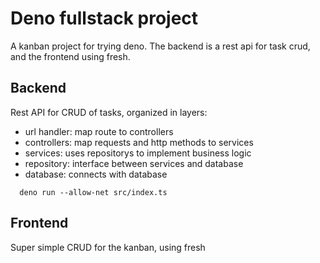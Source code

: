 # Deno fullstack project

A kanban project for trying deno. 
The backend is a rest api for task crud, and the frontend using fresh.

## Backend

Rest API for CRUD of tasks, organized in layers:
- url handler: map route to controllers
- controllers: map requests and http methods to services
- services: uses repositorys to implement business logic
- repository: interface between services and database
- database: connects with database

```console
  deno run --allow-net src/index.ts
```

## Frontend

Super simple CRUD for the kanban, using fresh